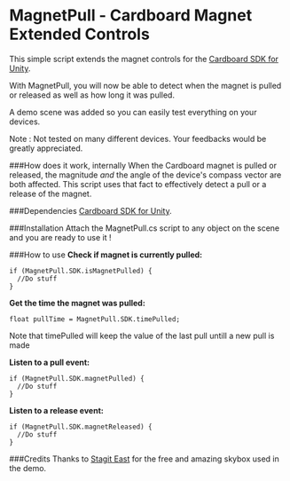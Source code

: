 # MagnetPull - Cardboard Magnet Extended Controls
This simple script extends the magnet controls for the [Cardboard SDK for Unity](https://developers.google.com/cardboard/unity/). 

With MagnetPull, you will now be able to detect when the magnet is pulled or released as well as how long it was pulled.

A demo scene was added so you can easily test everything on your devices.

Note : Not tested on many different devices. Your feedbacks would be greatly appreciated. 

###How does it work, internally
When the Cardboard magnet is pulled or released, the magnitude *and* the angle of the device's compass vector are both affected. This script uses that fact to effectively detect a pull or a release of the magnet.

###Dependencies
[Cardboard SDK for Unity](https://developers.google.com/cardboard/unity/).

###Installation
Attach the MagnetPull.cs script to any object on the scene and you are ready to use it !

###How to use
**Check if magnet is currently pulled:**
```
if (MagnetPull.SDK.isMagnetPulled) {
  //Do stuff
}
```

**Get the time the magnet was pulled:**
```
float pullTime = MagnetPull.SDK.timePulled;
```
Note that timePulled will keep the value of the last pull untill a new pull is made

**Listen to a pull event:**
```
if (MagnetPull.SDK.magnetPulled) {
  //Do stuff
}
```

**Listen to a release event:**
```
if (MagnetPull.SDK.magnetReleased) {
  //Do stuff
}
```


###Credits
Thanks to <a href="https://www.assetstore.unity3d.com/en/#!/content/53752" target="_blank">Stagit East</a> for the free and amazing skybox used in the demo. 
